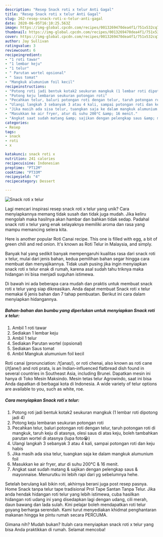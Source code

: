 ```yaml
---
description: "Resep Snack roti x telur Anti Gagal"
title: "Resep Snack roti x telur Anti Gagal"
slug: 262-resep-snack-roti-x-telur-anti-gagal
date: 2020-06-05T16:10:25.563Z
image: https://img-global.cpcdn.com/recipes/0013269470dea4f1/751x532cq70/snack-roti-x-telur-foto-resep-utama.jpg
thumbnail: https://img-global.cpcdn.com/recipes/0013269470dea4f1/751x532cq70/snack-roti-x-telur-foto-resep-utama.jpg
cover: https://img-global.cpcdn.com/recipes/0013269470dea4f1/751x532cq70/snack-roti-x-telur-foto-resep-utama.jpg
author: Jay Sullivan
ratingvalue: 3
reviewcount: 6
recipeingredient:
- "1 roti tawar"
- "1 lembar keju"
- "1 telur"
- " Parutan wortel opsional"
- " Saus tomat"
- "Mangkuk alumunium foil kecil"
recipeinstructions:
- "Potong roti jadi bentuk kotak2 seukuran mangkuk (1 lembar roti dipotong jadi 4)"
- "Potong keju lembaran seukuran potongan roti"
- "Pecahkan telur, baluri potongan roti dengan telur, taruh potongan roti di mangkuk, taruh keju di atasnya, olesi saus di atas keju, boleh tambahkan parutan wortel di atasnya (lupa foto😭)"
- "Ulangi langkah 3 sebanyak 3 atau 4 kali, sampai potongan roti dan keju habis"
- "Jika masih ada sisa telur, tuangkan saja ke dalam mangkuk alumunium foil"
- "Masukkan ke air fryer, atur di suhu 200°C &amp; 16 menit."
- "Angkat saat sudah matang &amp; sajikan dengan pelengkap saus &amp; mayonnaise. Menurutku ini lebih rapi dari yg sebelumnya hehe."
categories:
- Resep
tags:
- snack
- roti
- x

katakunci: snack roti x 
nutrition: 241 calories
recipecuisine: Indonesian
preptime: "PT12M"
cooktime: "PT33M"
recipeyield: "4"
recipecategory: Dessert

---
```



![Snack roti x telur](https://img-global.cpcdn.com/recipes/0013269470dea4f1/751x532cq70/snack-roti-x-telur-foto-resep-utama.jpg)

Lagi mencari inspirasi resep snack roti x telur yang unik? Cara menyiapkannya memang tidak susah dan tidak juga mudah. Jika keliru mengolah maka hasilnya akan hambar dan bahkan tidak sedap. Padahal snack roti x telur yang enak selayaknya memiliki aroma dan rasa yang mampu memancing selera kita.

Here is another popular Roti Canai recipe. This one is filled with egg, a bit of green chili and red onion. It&#39;s known as Roti Telur in Malaysia, and simply.

Banyak hal yang sedikit banyak mempengaruhi kualitas rasa dari snack roti x telur, mulai dari jenis bahan, kedua pemilihan bahan segar hingga cara membuat dan menyajikannya. Tidak usah pusing jika ingin menyiapkan snack roti x telur enak di rumah, karena asal sudah tahu triknya maka hidangan ini bisa menjadi suguhan istimewa.


Di bawah ini ada beberapa cara mudah dan praktis untuk membuat snack roti x telur yang siap dikreasikan. Anda dapat membuat Snack roti x telur memakai 6 jenis bahan dan 7 tahap pembuatan. Berikut ini cara dalam menyiapkan hidangannya.

<!--inarticleads1-->

##### Bahan-bahan dan bumbu yang diperlukan untuk menyiapkan Snack roti x telur:

1. Ambil 1 roti tawar
1. Sediakan 1 lembar keju
1. Ambil 1 telur
1. Sediakan  Parutan wortel (opsional)
1. Sediakan  Saus tomat
1. Ambil Mangkuk alumunium foil kecil


Roti canai (pronunciation: /tʃanaɪ/), or roti chenai, also known as roti cane (/tʃane/) and roti prata, is an Indian-influenced flatbread dish found in several countries in Southeast Asia, including Brunei. Dapatkan mesin ini hanya di Toko Mesin Maksindo. Mesin tetas telur Agrowindo, saat ini bisa Anda dapatkan di berbagai kota di Indonesia. A wide variety of telur options are available to you, such as white, roe. 

<!--inarticleads2-->

##### Cara menyiapkan Snack roti x telur:

1. Potong roti jadi bentuk kotak2 seukuran mangkuk (1 lembar roti dipotong jadi 4)
1. Potong keju lembaran seukuran potongan roti
1. Pecahkan telur, baluri potongan roti dengan telur, taruh potongan roti di mangkuk, taruh keju di atasnya, olesi saus di atas keju, boleh tambahkan parutan wortel di atasnya (lupa foto😭)
1. Ulangi langkah 3 sebanyak 3 atau 4 kali, sampai potongan roti dan keju habis
1. Jika masih ada sisa telur, tuangkan saja ke dalam mangkuk alumunium foil
1. Masukkan ke air fryer, atur di suhu 200°C &amp; 16 menit.
1. Angkat saat sudah matang &amp; sajikan dengan pelengkap saus &amp; mayonnaise. Menurutku ini lebih rapi dari yg sebelumnya hehe.


Setelah berulang kali bikin roti, akhirnya berani juga post resep pasnya. Home Snack tanpa telur tape tradisional Prol Tape Santan Tanpa Telur. Jika anda hendak hidangan roti telur yang lebih istimewa, cuba hasilkan hidangan roti udang ini yang disedapkan lagi dengan udang, cili merah, daun bawang dan lada sulah. Kini pelajar boleh mendapatkan roti telur goyang berharga serendah. Kami turut menyediakan khidmat penghantaran makanan hingga ke pintu rumah secara PERCUMA. 

Gimana nih? Mudah bukan? Itulah cara menyiapkan snack roti x telur yang bisa Anda praktikkan di rumah. Selamat mencoba!
